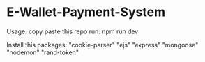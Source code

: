 # E-Wallet-Payment-System

Usage:
copy paste this repo
run: npm run dev

Install this packages:
    "cookie-parser"
    "ejs"
    "express"
    "mongoose"
    "nodemon"
    "rand-token"
